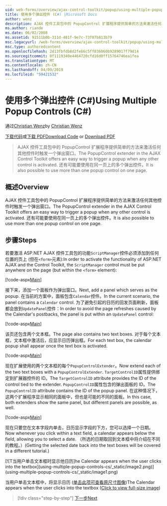 ```yaml
---
uid: web-forms/overview/ajax-control-toolkit/popup/using-multiple-popup-controls-cs
title: 使用多个弹出控件 (C#) |Microsoft Docs
author: wenz
description: AJAX 控件工具包中的 PopupControl 扩展程序提供简单的方法来激活任何其他控件时触发一个弹出窗口。 还有可能要使用 m...
ms.author: riande
ms.date: 06/02/2008
ms.assetid: 91511b0b-311d-481f-9e7c-73f07b813b79
msc.legacyurl: /web-forms/overview/ajax-control-toolkit/popup/using-multiple-popup-controls-cs
msc.type: authoredcontent
ms.openlocfilehash: 2d13fbfdb8d2fe66c5ff036060b9289017f79d14
ms.sourcegitcommit: 0f1119340e4464720cfd16d0ff15764746ea1fea
ms.translationtype: MT
ms.contentlocale: zh-CN
ms.lasthandoff: 04/09/2019
ms.locfileid: "59421532"
---
```

# <a name="using-multiple-popup-controls-c"></a><span data-ttu-id="b85ed-104">使用多个弹出控件 (C#)</span><span class="sxs-lookup"><span data-stu-id="b85ed-104">Using Multiple Popup Controls (C#)</span></span>

<span data-ttu-id="b85ed-105">通过[Christian Wenz](https://github.com/wenz)</span><span class="sxs-lookup"><span data-stu-id="b85ed-105">by [Christian Wenz](https://github.com/wenz)</span></span>

<span data-ttu-id="b85ed-106">[下载代码](http://download.microsoft.com/download/9/3/f/93f8daea-bebd-4821-833b-95205389c7d0/PopupControl1.cs.zip)或[下载 PDF](http://download.microsoft.com/download/2/d/c/2dc10e34-6983-41d4-9c08-f78f5387d32b/popupcontrol1CS.pdf)</span><span class="sxs-lookup"><span data-stu-id="b85ed-106">[Download Code](http://download.microsoft.com/download/9/3/f/93f8daea-bebd-4821-833b-95205389c7d0/PopupControl1.cs.zip) or [Download PDF](http://download.microsoft.com/download/2/d/c/2dc10e34-6983-41d4-9c08-f78f5387d32b/popupcontrol1CS.pdf)</span></span>

> <span data-ttu-id="b85ed-107">AJAX 控件工具包中的 PopupControl 扩展程序提供简单的方法来激活任何其他控件时触发一个弹出窗口。</span><span class="sxs-lookup"><span data-stu-id="b85ed-107">The PopupControl extender in the AJAX Control Toolkit offers an easy way to trigger a popup when any other control is activated.</span></span> <span data-ttu-id="b85ed-108">还有可能要使用在同一页上的多个弹出控件。</span><span class="sxs-lookup"><span data-stu-id="b85ed-108">It is also possible to use more than one popup control on one page.</span></span>


## <a name="overview"></a><span data-ttu-id="b85ed-109">概述</span><span class="sxs-lookup"><span data-stu-id="b85ed-109">Overview</span></span>

<span data-ttu-id="b85ed-110">AJAX 控件工具包中的 PopupControl 扩展程序提供简单的方法来激活任何其他控件时触发一个弹出窗口。</span><span class="sxs-lookup"><span data-stu-id="b85ed-110">The PopupControl extender in the AJAX Control Toolkit offers an easy way to trigger a popup when any other control is activated.</span></span> <span data-ttu-id="b85ed-111">还有可能要使用在同一页上的多个弹出控件。</span><span class="sxs-lookup"><span data-stu-id="b85ed-111">It is also possible to use more than one popup control on one page.</span></span>

## <a name="steps"></a><span data-ttu-id="b85ed-112">步骤</span><span class="sxs-lookup"><span data-stu-id="b85ed-112">Steps</span></span>

<span data-ttu-id="b85ed-113">若要激活 ASP.NET AJAX 控件工具包的功能`ScriptManager`控件必须添加到任何位置的页上 (但在`<form>`元素):</span><span class="sxs-lookup"><span data-stu-id="b85ed-113">In order to activate the functionality of ASP.NET AJAX and the Control Toolkit, the `ScriptManager` control must be put anywhere on the page (but within the `<form>` element):</span></span>

[!code-aspx[Main](using-multiple-popup-controls-cs/samples/sample1.aspx)]

<span data-ttu-id="b85ed-114">接下来，添加一个面板作为弹出窗口。</span><span class="sxs-lookup"><span data-stu-id="b85ed-114">Next, add a panel which serves as the popup.</span></span> <span data-ttu-id="b85ed-115">在当前的方案中，面板包含`Calendar`控件。</span><span class="sxs-lookup"><span data-stu-id="b85ed-115">In the current scenario, the panel contains a `Calendar` control.</span></span> <span data-ttu-id="b85ed-116">为了避免引起的日历的回发页面刷新，面板都会放到`UpdatePanel`控件：</span><span class="sxs-lookup"><span data-stu-id="b85ed-116">In order to avoid the page refreshes caused by the Calendar's postbacks, the panel is put within an `UpdatePanel` control:</span></span>

[!code-aspx[Main](using-multiple-popup-controls-cs/samples/sample2.aspx)]

<span data-ttu-id="b85ed-117">该页还包含两个文本框。</span><span class="sxs-lookup"><span data-stu-id="b85ed-117">The page also contains two text boxes.</span></span> <span data-ttu-id="b85ed-118">对于每个文本框，文本框中激活后，应显示日历弹出框。</span><span class="sxs-lookup"><span data-stu-id="b85ed-118">For each text box, the calendar popup shall appear once the text box is activated.</span></span>

[!code-aspx[Main](using-multiple-popup-controls-cs/samples/sample3.aspx)]

<span data-ttu-id="b85ed-119">现在扩展使用的两个文本框的每个`PopupControlExtender`。</span><span class="sxs-lookup"><span data-stu-id="b85ed-119">Now extend each of the two text boxes with a `PopupControlExtender`.</span></span> <span data-ttu-id="b85ed-120">`TargetControlID`属性提供绑定到扩展器控件的 ID。</span><span class="sxs-lookup"><span data-stu-id="b85ed-120">The `TargetControlID` attribute provides the ID of the control tied to the extender.</span></span> <span data-ttu-id="b85ed-121">`PopupControlID`属性包含的弹出面板的 ID。</span><span class="sxs-lookup"><span data-stu-id="b85ed-121">The `PopupControlID` attribute contains the ID of the popup panel.</span></span> <span data-ttu-id="b85ed-122">在这种情况下，这两个扩展程序显示相同的面板中，但也是可能的不同的面板。</span><span class="sxs-lookup"><span data-stu-id="b85ed-122">In this case, both extenders show the same panel, but different panels are possible, as well.</span></span>

[!code-aspx[Main](using-multiple-popup-controls-cs/samples/sample4.aspx)]

<span data-ttu-id="b85ed-123">现在只要您在文本字段内单击，日历显示字段的下方，您可以选择一个日期。</span><span class="sxs-lookup"><span data-stu-id="b85ed-123">Now whenever you click within a text field, a calendar appears below the field, allowing you to select a date.</span></span> <span data-ttu-id="b85ed-124">（所选的日期取回到文本框中将介绍在不同的教程。）</span><span class="sxs-lookup"><span data-stu-id="b85ed-124">(Getting the selected date back into the text boxes will be covered in a different tutorial.)</span></span>


[![T<span data-ttu-id="b85ed-125">当用户单击文本框时显示他日历]</span><span class="sxs-lookup"><span data-stu-id="b85ed-125">he Calendar appears when the user clicks into the textbox]</span></span>(using-multiple-popup-controls-cs/_static/image2.png)](using-multiple-popup-controls-cs/_static/image1.png)

<span data-ttu-id="b85ed-126">当用户单击文本框中，将显示日历 ([单击此项可查看原尺寸图像](using-multiple-popup-controls-cs/_static/image3.png))</span><span class="sxs-lookup"><span data-stu-id="b85ed-126">The Calendar appears when the user clicks into the textbox ([Click to view full-size image](using-multiple-popup-controls-cs/_static/image3.png))</span></span>

> [!div class="step-by-step"]
> [<span data-ttu-id="b85ed-127">下一步</span><span class="sxs-lookup"><span data-stu-id="b85ed-127">Next</span></span>](handling-postbacks-from-a-popup-control-with-an-updatepanel-cs.md)
